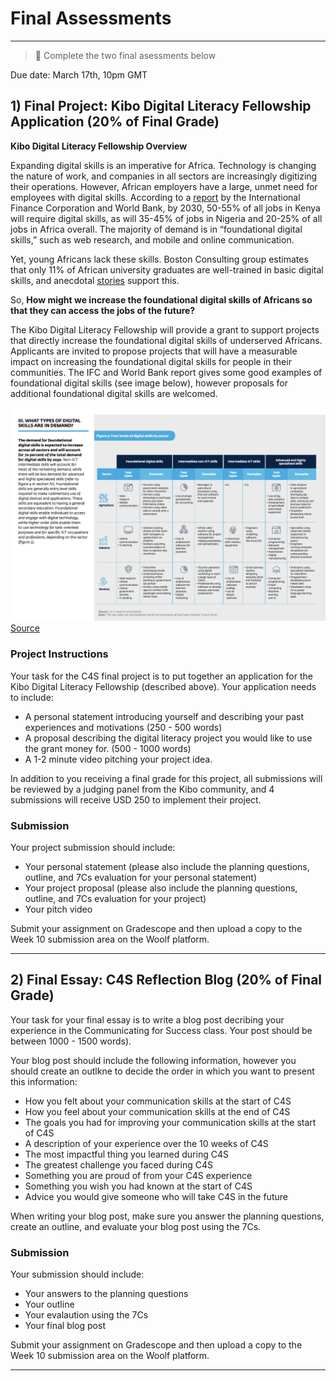 # Final Assessments

---

> 📝 Complete the two final asessments below

Due date: March 17th, 10pm GMT

## 1) Final Project: Kibo Digital Literacy Fellowship Application (20% of Final Grade)

**Kibo Digital Literacy Fellowship Overview**

Expanding digital skills is an imperative for Africa. Technology is changing the nature of work, and companies in all sectors are increasingly digitizing their operations. However, African employers have a large, unmet need for employees with digital skills. According to a [report](https://www.ifc.org/wps/wcm/connect/b5ad161e-a2e2-4010-86f2-54717e68b239/Demand+for+Digital+Skills+in+Sub-Saharan+Africa_web.pdf?MOD=AJPERES&CVID=nEldzv7) by the International Finance Corporation and World Bank, by 2030, 50-55% of all jobs in Kenya will require digital skills, as will 35-45% of jobs in Nigeria and 20-25% of all jobs in Africa overall. The majority of demand is in “foundational digital skills,” such as web research, and mobile and online communication. 

Yet, young Africans lack these skills. Boston Consulting group estimates that only 11% of African university graduates are well-trained in basic digital skills, and anecdotal [stories](https://twitter.com/ChetoManji/status/1409153757036826628) support this. 

So, **How might we increase the foundational digital skills of Africans so that they can access the jobs of the future?**

The Kibo Digital Literacy Fellowship will provide a grant to support projects that directly increase the foundational digital skills of underserved Africans. Applicants are invited to propose projects that will have a measurable impact on increasing the foundational digital skills for people in their  communities. The IFC and World Bank report gives some good examples of foundational digital skills (see image below), however proposals for additional foundational digital skills are welcomed.

![skills](./Page10.png)
[Source](https://www.ifc.org/wps/wcm/connect/b5ad161e-a2e2-4010-86f2-54717e68b239/Demand+for+Digital+Skills+in+Sub-Saharan+Africa_web.pdf?MOD=AJPERES&CVID=nEldzv7)

### Project Instructions

Your task for the C4S final project is to put together an application for the Kibo Digital Literacy Fellowship (described above). Your application needs to include:

- A personal statement introducing yourself and describing your past experiences and motivations (250 - 500 words)
- A proposal describing the digital literacy project you would like to use the grant money for. (500 - 1000 words)
- A 1-2 minute video pitching your project idea.

In addition to you receiving a final grade for this project, all submissions will be reviewed by a judging panel from the Kibo community, and 4 submissions will receive USD 250 to implement their project.

### Submission

Your project submission should include:

- Your personal statement (please also include the planning questions, outline, and 7Cs evaluation for your personal statement)
- Your project proposal (please also include the planning questions, outline, and 7Cs evaluation for your project)
- Your pitch video

Submit your assignment on Gradescope and then upload a copy to the Week 10 submission area on the Woolf platform.

---

## 2) Final Essay: C4S Reflection Blog (20% of Final Grade)

Your task for your final essay is to write a blog post decribing your experience in the Communicating for Success class. Your post should be between 1000 - 1500 words).

Your blog post should include the following information, however you should create an outlkne to decide the order in which you want to present this information:

- How you felt about your communication skills at the start of C4S
- How you feel about your communication skills at the end of C4S
- The goals you had for improving your communication skills at the start of C4S
- A description of your experience over the 10 weeks of C4S
- The most impactful thing you learned during C4S
- The greatest challenge you faced during C4S
- Something you are proud of from your C4S experience
- Something you wish you had known at the start of C4S
- Advice you would give someone who will take C4S in the future

When writing your blog post, make sure you answer the planning questions, create an outline, and evaluate your blog post using the 7Cs.

### Submission

Your submission should include:
- Your answers to the planning questions
- Your outline
- Your evalaution using the 7Cs
- Your final blog post

Submit your assignment on Gradescope and then upload a copy to the Week 10 submission area on the Woolf platform.

---

